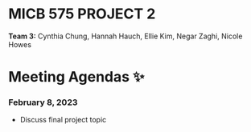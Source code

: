 # MICB 575 PROJECT 2
**Team 3:** Cynthia Chung, Hannah Hauch, Ellie Kim, Negar Zaghi, Nicole Howes

# Meeting Agendas ✨
### February 8, 2023
* Discuss final project topic
